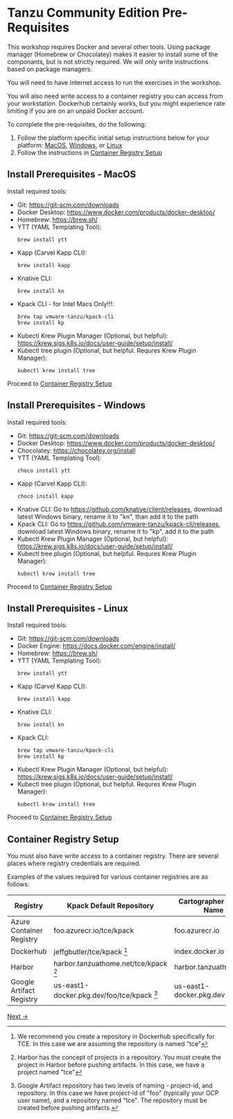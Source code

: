 # Tanzu Community Edition Pre-Requisites

This workshop requires Docker and several other tools. Using package manager (Homebrew or Chocolatey) makes it
easier to install some of the componants, but is not strictly required. We will only write instructions based on
package managers.

You will need to have Internet access to run the exercises in the workshop.

You will also need write access to a container registry you can access from your workstation. Dockerhub certainly works, but
you might experience rate limiting if you are on an unpaid Docker account.

To complete the pre-requisites, do the following:

1. Follow the platform specific initial setup instructions below for your platform:
   [MacOS](#install-prerequisites---macos), [Windows](#install-prerequisites---windows), or [Linux](#install-prerequisites---linux)
2. Follow the instructions in [Container Registry Setup](#container-registry-setup)

## Install Prerequisites - MacOS
Install required tools:

- Git: https://git-scm.com/downloads
- Docker Desktop: https://www.docker.com/products/docker-desktop/
- Homebrew: https://brew.sh/
- YTT (YAML Templating Tool):
   ```shell
   brew install ytt
   ```
- Kapp (Carvel Kapp CLI):
   ```shell
   brew install kapp
   ```
- Knative CLI:
   ```shell
   brew install kn
   ```
- Kpack CLI - for Intel Macs Only!!!:
   ```shell
   brew tap vmware-tanzu/kpack-cli
   brew install kp
   ```
- Kubectl Krew Plugin Manager (Optional, but helpful): https://krew.sigs.k8s.io/docs/user-guide/setup/install/
- Kubectl tree plugin (Optional, but helpful. Requres Krew Plugin Manager):
   ```shell
   kubectl krew install tree
   ```

Proceed to [Container Registry Setup](#container-registry-setup)

## Install Prerequisites - Windows
Install required tools:

- Git: https://git-scm.com/downloads
- Docker Desktop: https://www.docker.com/products/docker-desktop/
- Chocolatey: https://chocolatey.org/install
- YTT (YAML Templating Tool):
   ```shell
   choco install ytt
   ```
- Kapp (Carvel Kapp CLI):
   ```shell
   choco install kapp
   ```
- Knative CLI: Go to https://github.com/knative/client/releases, download latest Windows binary, rename it to "kn", than add it to the path
- Kpack CLI: Go to https://github.com/vmware-tanzu/kpack-cli/releases, download latest Windows binary, rename it to "kp", add it to the path
- Kubectl Krew Plugin Manager (Optional, but helpful): https://krew.sigs.k8s.io/docs/user-guide/setup/install/
- Kubectl tree plugin (Optional, but helpful. Requres Krew Plugin Manager):
   ```shell
   kubectl krew install tree
   ```

Proceed to [Container Registry Setup](#container-registry-setup)

## Install Prerequisites - Linux
Install required tools:

- Git: https://git-scm.com/downloads
- Docker Engine: https://docs.docker.com/engine/install/
- Homebrew: https://brew.sh/
- YTT (YAML Templating Tool):
   ```shell
   brew install ytt
   ```
- Kapp (Carvel Kapp CLI):
   ```shell
   brew install kapp
   ```
- Knative CLI:
   ```shell
   brew install kn
   ```
- Kpack CLI:
   ```shell
   brew tap vmware-tanzu/kpack-cli
   brew install kp
   ```
- Kubectl Krew Plugin Manager (Optional, but helpful): https://krew.sigs.k8s.io/docs/user-guide/setup/install/
- Kubectl tree plugin (Optional, but helpful. Requres Krew Plugin Manager):
   ```shell
   kubectl krew install tree
   ```

Proceed to [Container Registry Setup](#container-registry-setup)

## Container Registry Setup

You must also have write access to a container registry. There are several places where registry credentials
are required.

Examples of the values required for various container registries are as follows:

| Registry                  | Kpack Default Repository                   | Cartographer Server Name | Cartographer Repository |
|---------------------------|--------------------------------------------|--------------------------|-------------------------|
| Azure Container Registry  | foo.azurecr.io/tce/kpack                   | foo.azurecr.io           | tce                     |
| Dockerhub                 | jeffgbutler/tce/kpack [^1]                 | index.docker.io          | jeffgbutler/tce         |
| Harbor                    | harbor.tanzuathome.net/tce/kpack [^2]      | harbor.tanzuathome.net   | tce                     |
| Google Artifact Registry  | us-east1-docker.pkg.dev/foo/tce/kpack [^3] | us-east1-docker.pkg.dev  | foo/tce                 |

[Next -&gt;](InstallTCE.md)

[^1]: We recommend you create a repository in Dockerhub specifically for TCE. In this case we are assuming the repository is named "tce"

[^2]: Harbor has the concept of projects in a repository. You must create the project in Harbor before pushing artifacts.
      In this case, we have a project named "tce"

[^3]: Google Artifact repository has two levels of naming - project-id, and repository. In this case we have project-id
      of "foo" (typically your GCP user name), and a repository named "tce". The repository must be created before pushing
      artifacts.
